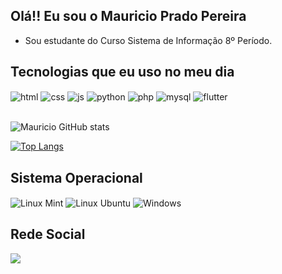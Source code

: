 
## Olá!! Eu sou o Mauricio Prado Pereira

-  Sou estudante do Curso Sistema de Informação 8º Período.
## Tecnologias que eu uso no meu dia
<div style="display: inline_block">
  <img align="center" alt="html" src="https://img.shields.io/badge/HTML-239120?style=for-the-badge&logo=html5&logoColor=white" />
  <img align="center" alt="css" src="https://img.shields.io/badge/CSS-239120?&style=for-the-badge&logo=css3&logoColor=white" />
  <img align="center" alt="js" src="https://img.shields.io/badge/JavaScript-F7DF1E?style=for-the-badge&logo=javascript&logoColor=black" />
  <img align="center" alt="python" src="https://img.shields.io/badge/Python-3776AB?style=for-the-badge&logo=python&logoColor=white" />
 <img align="center" alt="php" src="https://img.shields.io/badge/PHP-777BB4?style=for-the-badge&logo=php&logoColor=white" />
  <img align="center" alt="mysql" src="https://img.shields.io/badge/MySQL-005C84?style=for-the-badge&logo=mysql&logoColor=white" />
  <img align="center" alt="flutter"  src="https://img.shields.io/badge/Flutter-02569B?style=for-the-badge&logo=flutter&logoColor=white" />
         
</div><br/>

![Mauricio GitHub stats](https://github-readme-stats.vercel.app/api?username=mauriciopp2020&show_icons=true&theme=radical)

[![Top Langs](https://github-readme-stats.vercel.app/api/top-langs/?username=anuraghazra&layout=compact)](https://github.com/anuraghazra/github-readme-stats)



## Sistema Operacional

<div style="display: inline_block">
  <img align="center" alt="Linux Mint" src="https://img.shields.io/badge/Linux_Mint-87CF3E?style=for-the-badge&logo=linux-mint&logoColor=white" />
  <img align="center" alt="Linux Ubuntu" src="https://img.shields.io/badge/Ubuntu-E95420?style=for-the-badge&logo=ubuntu&logoColor=white" />
  <img align="center" alt="Windows" src="https://img.shields.io/badge/Windows-0078D6?style=for-the-badge&logo=windows&logoColor=white" />
  

## Rede Social
<a href="https://www.linkedin.com/in/mauricio-pereira-263814171/" target="_blank"><img src="https://img.shields.io/badge/-LinkedIn-%230077B5?style=for-the-badge&logo=linkedin&logoColor=white" ></a> 
 
  
 
</div>
